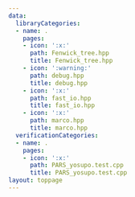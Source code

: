 ```yaml
---
data:
  libraryCategories:
  - name: .
    pages:
    - icon: ':x:'
      path: Fenwick_tree.hpp
      title: Fenwick_tree.hpp
    - icon: ':warning:'
      path: debug.hpp
      title: debug.hpp
    - icon: ':x:'
      path: fast_io.hpp
      title: fast_io.hpp
    - icon: ':x:'
      path: marco.hpp
      title: marco.hpp
  verificationCategories:
  - name: .
    pages:
    - icon: ':x:'
      path: PARS_yosupo.test.cpp
      title: PARS_yosupo.test.cpp
layout: toppage
---
```

